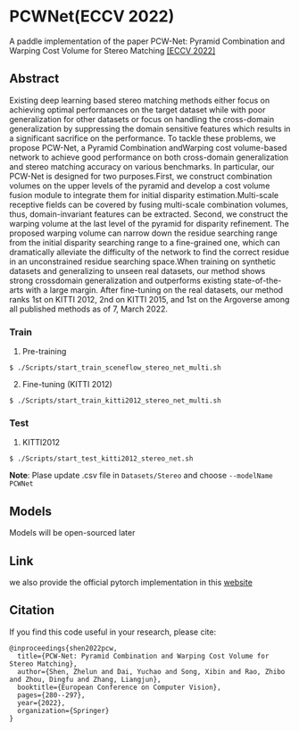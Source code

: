 # PCWNet(ECCV 2022)
A paddle implementation of the paper PCW-Net: Pyramid Combination and
Warping Cost Volume for Stereo Matching [\[ECCV 2022\]](https://link.springer.com/content/pdf/10.1007/978-3-031-19824-3_17.pdf)

## Abstract
Existing deep learning based stereo matching methods either
focus on achieving optimal performances on the target dataset while with
poor generalization for other datasets or focus on handling the cross-domain
generalization by suppressing the domain sensitive features which results in
a significant sacrifice on the performance. To tackle these problems, we propose PCW-Net, a Pyramid Combination andWarping cost volume-based
network to achieve good performance on both cross-domain generalization
and stereo matching accuracy on various benchmarks. In particular, our
PCW-Net is designed for two purposes.First, we construct combination volumes on the upper levels of the pyramid and develop a cost volume fusion
module to integrate them for initial disparity estimation.Multi-scale receptive fields can be covered by fusing multi-scale combination volumes, thus,
domain-invariant features can be extracted. Second, we construct the warping volume at the last level of the pyramid for disparity refinement. The proposed warping volume can narrow down the residue searching range from the
initial disparity searching range to a fine-grained one, which can dramatically alleviate the difficulty of the network to find the correct residue in an
unconstrained residue searching space.When training on synthetic datasets
and generalizing to unseen real datasets, our method shows strong crossdomain generalization and outperforms existing state-of-the-arts with a
large margin. After fine-tuning on the real datasets, our method ranks 1st
on KITTI 2012, 2nd on KITTI 2015, and 1st on the Argoverse among all
published methods as of 7, March 2022.

### Train
1. Pre-training
```shell
$ ./Scripts/start_train_sceneflow_stereo_net_multi.sh
```
2. Fine-tuning (KITTI 2012)
```shell
$ ./Scripts/start_train_kitti2012_stereo_net_multi.sh
```

### Test
1. KITTI2012
```shell
$ ./Scripts/start_test_kitti2012_stereo_net.sh
```
**Note**: Plase update .csv file in `Datasets/Stereo` and choose `--modelName PCWNet`

## Models

Models will be open-sourced later

## Link
we also provide the official pytorch implementation in this [website](https://github.com/gallenszl/PCWNet)

## Citation
If you find this code useful in your research, please cite:
```
@inproceedings{shen2022pcw,
  title={PCW-Net: Pyramid Combination and Warping Cost Volume for Stereo Matching},
  author={Shen, Zhelun and Dai, Yuchao and Song, Xibin and Rao, Zhibo and Zhou, Dingfu and Zhang, Liangjun},
  booktitle={European Conference on Computer Vision},
  pages={280--297},
  year={2022},
  organization={Springer}
}
```
